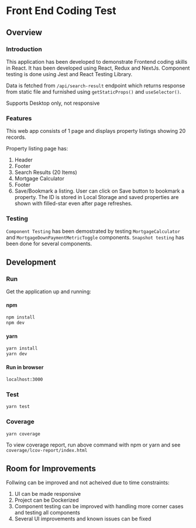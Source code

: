 # Front End Coding Test

## Overview

### Introduction

This application has been developed to demonstrate Frontend coding skills in React. It has been developed using React, Redux and NextJs. Component testing is done using Jest and React Testing Library. 

Data is fetched from `/api/search-result` endpoint which returns response from static file and furnished using `getStaticProps()` and `useSelector()`.

Supports Desktop only, not responsive

### Features

This web app consists of 1 page and displays property listings showing 20 records.

Property listing page has:

1. Header
2. Footer
3. Search Results (20 Items)
4. Mortgage Calculator
5. Footer
6. Save/Bookmark a listing. User can click on Save button to bookmark a property. The ID is stored in Local Storage and saved properties are shown with filled-star even after page refreshes.

### Testing

`Component Testing` has been demostrated by testing `MortgageCalculator` and `MortgageDownPaymentMetricToggle` components. `Snapshot testing` has been done for several components.

## Development

### Run

Get the application up and running:

#### npm

```bash
npm install
npm dev
```

#### yarn

```bash
yarn install
yarn dev
```

#### Run in browser

```bash
localhost:3000
```

### Test

```bash
yarn test
```

### Coverage

```bash
yarn coverage
```

To view coverage report, run above command with npm or yarn and see `coverage/lcov-report/index.html`

## Room for Improvements

Follwing can be improved and not acheived due to time constraints:

1. UI can be made responsive
2. Project can be Dockerized
3. Component testing can be improved with handling more corner cases and testing all components
4. Several UI improvements and known issues can be fixed
